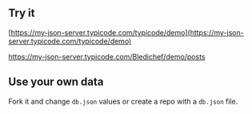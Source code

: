 ## Try it

[https://my-json-server.typicode.com/typicode/demo](https://my-json-server.typicode.com/typicode/demo)


https://my-json-server.typicode.com/Bledichef/demo/posts

## Use your own data

Fork it and change `db.json` values or create a repo with a `db.json` file.
